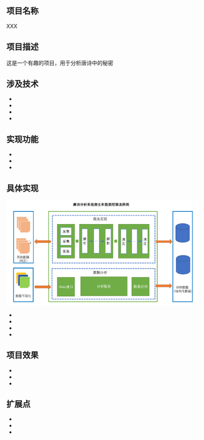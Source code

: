 ## 项目名称

XXX 

## 项目描述

这是一个有趣的项目，用于分析唐诗中的秘密

## 涉及技术

+ 
+ 
+ 
+ 

## 实现功能

+ 
+ 
+ 

## 具体实现

![](images/design.png)

+
+
+
+

## 项目效果

+ 
+ 
+ 

## 扩展点

+ 
+ 
+